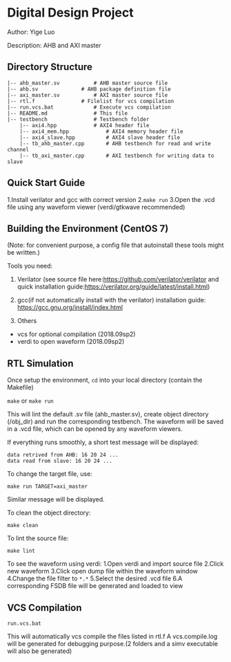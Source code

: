 # Digital Design Project

Author: Yige Luo

Description: AHB and AXI master




## Directory Structure
```
|-- ahb_master.sv 			# AHB master source file
|-- ahb.sv 				# AHB package definition file
|-- axi_master.sv 			# AXI master source file
|-- rtl.f 				# Filelist for vcs compilation
|-- run.vcs.bat 			# Execute vcs compilation 
|-- README.md 				# This file
|-- testbench 				# Testbench folder
    |-- axi4.hpp			# AXI4 header file
    |-- axi4_mem.hpp 			# AXI4 memory header file
    |-- axi4_slave.hpp			# AXI4 slave header file
    |-- tb_ahb_master.cpp		# AHB testbench for read and write channel
    |-- tb_axi_master.cpp 		# AXI testbench for writing data to slave
```
## Quick Start Guide
1.Install verilator and gcc with correct version
2.`make run`
3.Open the .vcd file using any waveform viewer (verdi/gtkwave recommended)

## Building the Environment (CentOS 7)
(Note: for convenient purpose, a config file that autoinstall these tools might be written.)

Tools you need:
1. Verilator (see source file here:https://github.com/verilator/verilator and quick installation guide:https://verilator.org/guide/latest/install.html)

2. gcc(if not automatically install with the verilator)
installation guide: https://gcc.gnu.org/install/index.html

3. Others
- vcs for optional compilation (2018.09sp2)
- verdi to open waveform (2018.09sp2)

## RTL Simulation

Once setup the environment, `cd` into your local directory (contain the Makefile)

`make` or `make run`

This will lint the default .sv file (ahb_master.sv), create object directory (/obj_dir) and run the corresponding testbench. The waveform will be saved in a .vcd file, which can be opened by any waveform viewers.

If everything runs smoothly, a short test message will be displayed:
```
data retrived from AHB: 16 20 24 ...
data read from slave: 16 20 24 ...
```

To change the target file, use:

`make run TARGET=axi_master`

Similar message will be displayed.

To clean the object directory:

`make clean`

To lint the source file:

`make lint`

To see the waveform using verdi:
1.Open verdi and import source file
2.Click new waveform
3.Click open dump file within the waveform window
4.Change the file filter to `*.*`
5.Select the desired .vcd file
6.A corresponding FSDB file will be generated and loaded to view


## VCS Compilation 

`run.vcs.bat`

This will automatically vcs compile the files listed in rtl.f 
A vcs.compile.log will be generated for debugging purpose.(2 folders and a simv executable will also be generated)
